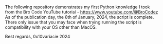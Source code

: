 The following repository demonstrates my first Python knowledge I took from the Bro Code YouTube tutorial - https://www.youtube.com/@BroCodez
As of the publication day, the 8th of January, 2024, the script is complete. 
There only issue that you may face when trying running the script is compatibility with your OS other than MacOS.

Best regards,
0x10variacie
2024
